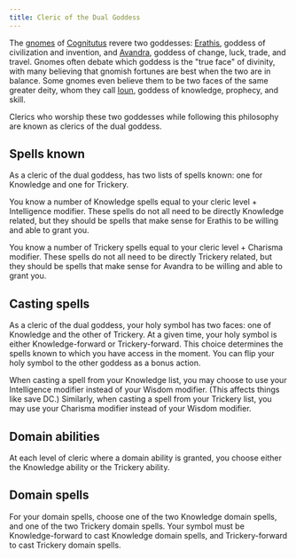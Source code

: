 ```yaml
---
title: Cleric of the Dual Goddess
---
```


The [gnomes](../creatures/gnomes) of [Cognitutus](../locales/cognitutus) revere two goddesses: [Erathis](../dossiers/erathis), goddess of civilization and invention, and [Avandra](../dossiers/avandra), goddess of change, luck, trade, and travel. Gnomes often debate which goddess is the "true face" of divinity, with many believing that gnomish fortunes are best when the two are in balance. Some gnomes even believe them to be two faces of the same greater deity, whom they call [Ioun](../dossiers/ioun), goddess of knowledge, prophecy, and skill.

Clerics who worship these two goddesses while following this philosophy are known as clerics of the dual goddess.

## Spells known

As a cleric of the dual goddess, has two lists of spells known: one for Knowledge and one for Trickery.

You know a number of Knowledge spells equal to your cleric level + Intelligence modifier. These spells do not all need to be directly Knowledge related, but they should be spells that make sense for Erathis to be willing and able to grant you.

You know a number of Trickery spells equal to your cleric level + Charisma modifier. These spells do not all need to be directly Trickery related, but they should be spells that make sense for Avandra to be willing and able to grant you.

## Casting spells

As a cleric of the dual goddess, your holy symbol has two faces: one of Knowledge and the other of Trickery. At a given time, your holy symbol is either Knowledge-forward or Trickery-forward. This choice determines the spells known to which you have access in the moment. You can flip your holy symbol to the other goddess as a bonus action.

When casting a spell from your Knowledge list, you may choose to use your Intelligence modifier instead of your Wisdom modifier. (This affects things like save DC.) Similarly, when casting a spell from your Trickery list, you may use your Charisma modifier instead of your Wisdom modifier.

## Domain abilities

At each level of cleric where a domain ability is granted, you choose either the Knowledge ability or the Trickery ability.

## Domain spells

For your domain spells, choose one of the two Knowledge domain spells, and one of the two Trickery domain spells. Your symbol must be Knowledge-forward to cast Knowledge domain spells, and Trickery-forward to cast Trickery domain spells.
